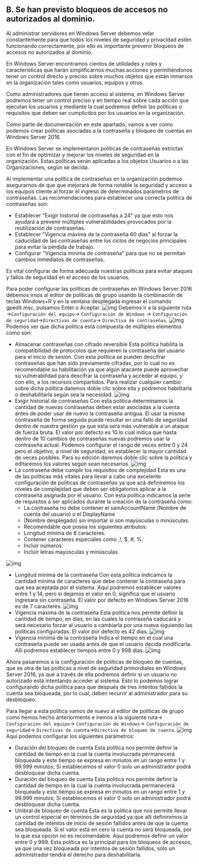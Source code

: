 ## B. Se han previsto bloqueos de accesos no autorizados al dominio. ##
Al administrar servidores en Windows Server debemos velar constantemente para que todos los niveles de seguridad y privacidad estén funcionando correctamente, por ello es importante prevenir bloqueos de accesos no autorizados al dominio.

En Windows Server encontramos cientos de utilidades y roles y características que harán simplificarnos muchas acciones y permitiéndonos  tener un control directo y preciso sobre muchos objetos que están inmersos en la organización tales como usuarios, equipos y otros.

Como administradores que tienen acceso al sistema, en Windows Server podremos tener un control preciso y en tiempo real sobre cada acción que ejecutan los usuarios y mediante la cual podremos definir las políticas o requisitos que deben ser cumplicdos por los usuarios en la organización.

Como parte de documentación en este apartado, vamos a ver cómo podemos crear políticas asociadas a la contraseña y bloqueo de cuentas en Windows Server 2016.

En Windows Server se implementaron políticas de contraseñas estrictas con el fin de optimizar y mejorar los niveles de seguridad en la organización. Estas políticas serán aplicadas a los objetos Usuarios o a las Organizaciones, según se decida.

Al implementar una política de contraseñas en la organización podemos asegurarnos de que que mejorará de forma notable la seguridad y acceso a los equipos cliente al forzar el ingreso de determinados parámetros de contraseñas. Las recomendaciones para establecer una correcta política de contraseñas son:

- Establecer "Exigir historial de contraseñas a 24" ya que esto nos ayudará a prevenir múltiples vulnerabilidades provocados por la reutilización de contraseñas.
- Establecer "Vigencia máxima de la contraseña 60 días" al forzar la caducidad de las contraseñas entre los ciclos de negocios principales para evitar la pérdida de trabajo.
- Configurar "Vigencia mínima de contraseña" para que no se permitan cambios inmediatos de contraseñas.

Es vital configurar de forma adecuada nuestras políticas para evitar ataques y fallos de seguridad en el acceso de los usuarios.
 
Para poder configurar las políticas de contraseñas en Windows Server 2016 debemos irnos al editor de políticas de grupo usando la combinación de teclas Windows+R y en la ventana desplegada ingresar el comando gpedit.msc, pulsamos Enter o Aceptar. 
![img](https://github.com/roareva/ISO-Administracion_de_dominios/blob/master/admin_access_dom/img/b/0.jpg)
Debemos ir a la siguiente ruta ->`Configuración del equipo`-> `Configuración de Windows` -> `Configuración de seguridad`->`Directivas de cuenta`-> `Directiva de contraseñas`.
![img](https://github.com/roareva/ISO-Administracion_de_dominios/blob/master/admin_access_dom/img/b/1.jpg)
Podemos ver que dicha política está compuesta de múltiples elementos como son:
 
- Almacenar contraseñas con cifrado reversible
Esta política habilita la compatibilidad de protocolos que requieren la contraseña del usuario para el inicio de sesión. Con esta política se pueden descifrar contraseñas que han sido previamente cifradas, por lo cual no es recomendable su habilitación ya que algún atacante puede aprovechar su vulnerabilidad para descifrar la contraseña y acceder al equipo, y con ello, a los recursos compartidos. Para realizar cualquier cambio sobre dicha política daremos doble clic sobre ella y podremos habilitarla o deshabilitarla según sea la necesidad.
![img](https://github.com/roareva/ISO-Administracion_de_dominios/blob/master/admin_access_dom/img/b/2.jpg)
- Exigir historial de contraseñas
Con esta política determinamos la cantidad de nuevas contraseñas deben estar asociadas a la cuenta antes de poder usar de nuevo la contraseña antigua. El usar la misma contraseña de forma seguida puede resultar en una fallo de seguridad dentro de nuestra gestión ya que esta será más vulnerable a un ataque de fuerza bruta. El valor por defecto es 10 lo cual indica que hasta dentro de 10 cambios de contraseñas nuevas podremos usar la contraseña actual. Podemos configurar el rango de veces entre 0 y 24 pero el objetivo, a nivel de seguridad, es establecer la mayor cantidad de veces posibles. Para su edición daremos doble clic sobre la política y editaremos los valores según sean necesarios.
![img](https://github.com/roareva/ISO-Administracion_de_dominios/blob/master/admin_access_dom/img/b/3.jpg)
- La contraseña debe cumplir los requisitos de complejidad
Esta es una de las políticas más vitales para llevar a cabo una excelente configuración de políticas de contraseñas ya que acá definiremos los niveles de complejidad que deben ser obligatorios aplicar a la contraseña asignada por el usuario. Con esta política indicamos la serie de requisitos a ser aplicados durante la creación de la contraseña como:
  - La contraseña no debe contener el samAccountName (Nombre de cuenta del usuario) o el DisplayName
  - (Nombre desplegado) sin importar si son mayúsculas o minúsculas.
  - Recomendable que posea los siguientes atributos:
  - Longitud mínima de 8 caracteres.
  - Contener caracteres especiales como ,!, $, #, %.
  - Incluir números.
  - Incluir letras mayúsculas y minúsculas.
 
![img](https://github.com/roareva/ISO-Administracion_de_dominios/blob/master/admin_access_dom/img/b/4.jpg)
 
- Longitud mínima de la contraseña
Con esta política indicamos la cantidad mínima de caracteres que debe contener la contraseña para que sea aceptada por el sistema. Aquí podremos establecer valores entre 1 y 14, pero si dejamos el valor en 0, significa que el usuario ingresara sin contraseña. El valor por defecto en Windows Server 2016 es de 7 caracteres.
![img](https://github.com/roareva/ISO-Administracion_de_dominios/blob/master/admin_access_dom/img/b/5.jpg)
- Vigencia máxima de la contraseña
Esta política nos permite definir la cantidad de tiempo, en días, en las cuales la contraseña caducará y será necesario forzar al usuario a cambiarla por una nueva siguiendo las políticas configuradas. El valor por defecto es 42 días.
![img](https://github.com/roareva/ISO-Administracion_de_dominios/blob/master/admin_access_dom/img/b/6.jpg)
- Vigencia mínima de la contraseña
Indica el tiempo en el cual una contraseña puede ser usada antes de que el usuario decida modificarla. Allí podremos establecer tiempos entre 0 y 998 días.
![img](https://github.com/roareva/ISO-Administracion_de_dominios/blob/master/admin_access_dom/img/b/7.jpg)
 
 Ahora pasaremos a la configuración de políticas de bloqueo de cuentas, que es otra de las políticas a nivel de seguridad primordiales en Windows Server 2016, ya que a través de ella podremos definir si un usuario no autorizado está intentando acceder al sistema. Esto lo podemos lograr configurando dicha política para que después de tres intentos fallidos la cuenta sea bloqueada, por lo cual, deben recurrir al administrador para su desbloqueo.
 
Para llegar a esta política vamos de nuevo al editor de políticas de grupo como hemos hecho anteriormente e iremos a la siguiente ruta->
`Configuración del equipo`-> `Configuración de Windows`-> `Configuración de seguridad`-> `Directivas de cuenta`->`Directiva de bloqueo de cuenta`.
![img](https://github.com/roareva/ISO-Administracion_de_dominios/blob/master/admin_access_dom/img/b/8.jpg)
Aquí podemos configurar los siguientes parámetros:
- Duración del bloqueo de cuenta
Esta política nos permite definir la cantidad de tiempo en la cual la cuenta involucrada permanecerá bloqueada y este tiempo se expresa en minutos en un rango entre 1 y 99.999 minutos; Si establecemos el valor 0 solo un administrador podrá desbloquear dicha cuenta.
- Duración del bloqueo de cuenta
Esta política nos permite definir la cantidad de tiempo en la cual la cuenta involucrada permanecerá bloqueada y este tiempo se expresa en minutos en un rango entre 1 y 99.999 minutos; Si establecemos el valor 0 solo un administrador podrá desbloquear dicha cuenta.
- Umbral de bloqueo de cuenta
Esta es la política que nos permite llevar un control especial en términos de seguridad ya que allí definiremos la cantidad de intentos de inicio de sesión fallidos antes de que la cuenta sea bloqueada. Si el valor está en cero la cuenta no será bloqueada, por lo que esa opción no es recomendable. Aquí podremos definir un valor entre 0 y 999. Esta política es la principal para los bloqueos de accesos, ya que una vez bloqueada por intentos de sesión fallidos, sólo un administrador tendrá el derecho para deshabilitarla.
